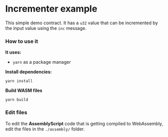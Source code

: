# Incrementer example

This simple demo contract. It has a `u32` value that can
be incremented by the input value using the `inc` message.

### How to use it

**It uses:**

- `yarn` as a package manager

**Install dependencies:**

```
yarn install
```

**Build WASM files**

```
yarn build
```

### Edit files

To edit the **AssemblyScript** code that is getting compiled to WebAssembly, edit the files in the `./assembly/` folder.
